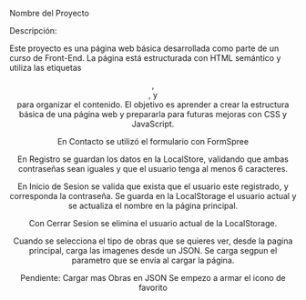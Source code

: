 Nombre del Proyecto

Descripción:

Este proyecto es una página web básica desarrollada como parte de un curso de Front-End. La página está estructurada con HTML semántico y utiliza las etiquetas <header>, <main>, y <footer> para organizar el contenido. El objetivo es aprender a crear la estructura básica de una página web y prepararla para futuras mejoras con CSS y JavaScript.

En Contacto se utilizó el formulario con FormSpree

En Registro se guardan los datos en la LocalStore, validando que ambas contraseñas sean iguales y que el usuario tenga al menos 6 caracteres.

En Inicio de Sesion se valida que exista que el usuario este registrado, y corresponda la contraseña. Se guarda en la LocalStorage el usuario actual y se actualiza el nombre en la página principal.

Con Cerrar Sesion se elimina el usuario actual de la LocalStorage.

Cuando se selecciona el tipo de obras que se quieres ver, desde la pagina principal, carga las imagenes desde un JSON.
Se carga segpun el parametro que se envía al cargar la página.

Pendiente:
Cargar mas Obras en JSON
Se empezo a armar el icono de favorito



